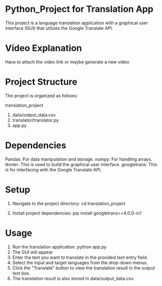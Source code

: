 # Python_Project for Translation App
This project is a language translation application with a graphical user interface (GUI) that utilizes the Google Translate API.

# Video Explanation
Have to attach the video link or maybe generate a new video


# Project Structure
The project is organized as follows:

translation_project
1. data/output_data.csv
2. translator/translator.py
3. app.py

# Dependencies
Pandas: For data manipulation and storage.
numpy: For handling arrays.
tkinter: This is used to build the graphical user interface.
googletrans: This is for interfacing with the Google Translate API.

# Setup
1. Navigate to the project directory:
   cd translation_project
   
2. Install project dependencies:
   pip install googletrans==4.0.0-rc1

# Usage
1. Run the translation application:
   python app.py
2. The GUI will appear
3. Enter the text you want to translate in the provided text entry field.
4. Select the input and target languages from the drop-down menus.
5. Click the "Translate" button to view the translation result in the output text box.
6. The translation result is also stored in data/output_data.csv.
